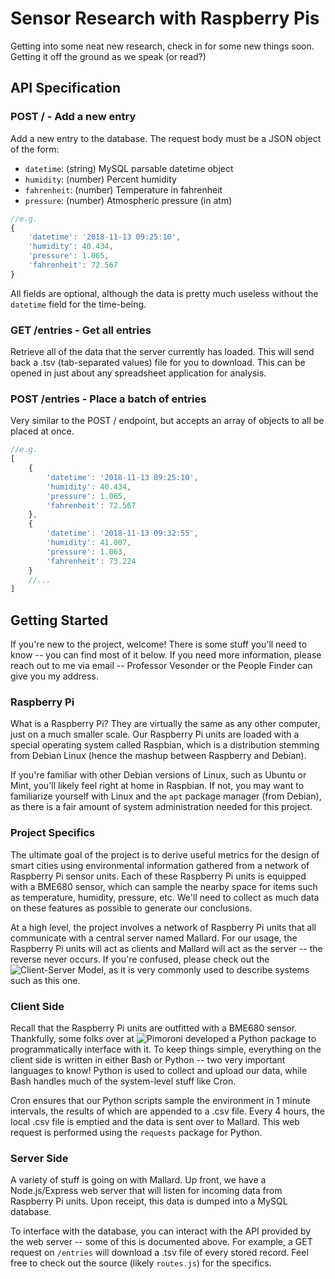 # Sensor Research with Raspberry Pis
Getting into some neat new research, check in for some new things soon.  Getting it off the ground as we speak (or read?)

## API Specification

### POST / - Add a new entry
Add a new entry to the database.  The request body must be a JSON object of the form:

- `datetime`: (string) MySQL parsable datetime object
- `humidity`: (number) Percent humidity
- `fahrenheit`: (number) Temperature in fahrenheit
- `pressure`: (number) Atmospheric pressure (in atm)

```javascript
//e.g.
{
    'datetime': '2018-11-13 09:25:10',
    'humidity': 40.434,
    'pressure': 1.065,
    'fahrenheit': 72.567
}
```

All fields are optional, although the data is pretty much useless without the `datetime` field for the time-being.

### GET /entries - Get all entries
Retrieve all of the data that the server currently has loaded.  This will send back a .tsv (tab-separated values) file for you to download.  This can be opened in just about any spreadsheet application for analysis.

### POST /entries - Place a batch of entries
Very similar to the POST / endpoint, but accepts an array of objects to all be placed at once.

```javascript
//e.g.
[
    {
        'datetime': '2018-11-13 09:25:10',
        'humidity': 40.434,
        'pressure': 1.065,
        'fahrenheit': 72.567
    },
    {
        'datetime': '2018-11-13 09:32:55',
        'humidity': 41.007,
        'pressure': 1.063,
        'fahrenheit': 73.224
    }
    //...
]

```

## Getting Started
If you're new to the project, welcome!  There is some stuff you'll need to know -- you can find most of it below.  If you need more information, please reach out to me via email -- Professor Vesonder or the People Finder can give you my address.

### Raspberry Pi
What is a Raspberry Pi?  They are virtually the same as any other computer, just on a much smaller scale.  Our Raspberry Pi units are loaded with a special operating system called Raspbian, which is a distribution stemming from Debian Linux (hence the mashup between Raspberry and Debian).  

If you're familiar with other Debian versions of Linux, such as Ubuntu or Mint, you'll likely feel right at home in Raspbian.  If not, you may want to familiarize yourself with Linux and the `apt` package manager (from Debian), as there is a fair amount of system administration needed for this project.

### Project Specifics
The ultimate goal of the project is to derive useful metrics for the design of smart cities using environmental information gathered from a network of Raspberry Pi sensor units.  Each of these Raspberry Pi units is equipped with a BME680 sensor, which can sample the nearby space for items such as temperature, humidity, pressure, etc.  We'll need to collect as much data on these features as possible to generate our conclusions.

At a high level, the project involves a network of Raspberry Pi units that all communicate with a central server named Mallard.  For our usage, the Raspberry Pi units will act as clients and Mallard will act as the server -- the reverse never occurs.  If you're confused, please check out the ![Client-Server Model](https://en.wikipedia.org/wiki/Client%E2%80%93server_model), as it is very commonly used to describe systems such as this one.

### Client Side
Recall that the Raspberry Pi units are outfitted with a BME680 sensor.  Thankfully, some folks over at ![Pimoroni]('https://github.com/pimoroni/bme680-python') developed a Python package to programmatically interface with it.  To keep things simple, everything on the client side is written in either Bash or Python -- two very important languages to know!  Python is used to collect and upload our data, while Bash handles much of the system-level stuff like Cron.

Cron ensures that our Python scripts sample the environment in 1 minute intervals, the results of which are appended to a .csv file.  Every 4 hours, the local .csv file is emptied and the data is sent over to Mallard.  This web request is performed using the `requests` package for Python.

### Server Side
A variety of stuff is going on with Mallard.  Up front, we have a Node.js/Express web server that will listen for incoming data from Raspberry Pi units.  Upon receipt, this data is dumped into a MySQL database.

To interface with the database, you can interact with the API provided by the web server -- some of this is documented above.  For example, a GET request on `/entries` will download a .tsv file of every stored record.  Feel free to check out the source (likely `routes.js`) for the specifics.
